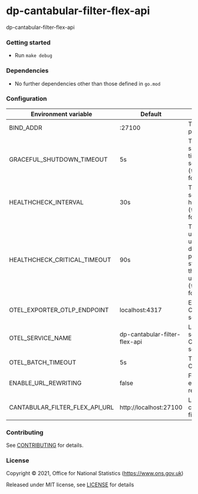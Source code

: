 # dp-cantabular-filter-flex-api

dp-cantabular-filter-flex-api

### Getting started

* Run `make debug`

### Dependencies

* No further dependencies other than those defined in `go.mod`

### Configuration

| Environment variable                  | Default                       | Description
| ------------------------------------- | ----------------------------- | -----------
| BIND_ADDR                             | :27100                        | The host and port to bind to
| GRACEFUL_SHUTDOWN_TIMEOUT             | 5s                            | The graceful shutdown timeout in seconds (`time.Duration` format)
| HEALTHCHECK_INTERVAL                  | 30s                           | Time between self-healthchecks (`time.Duration` format)
| HEALTHCHECK_CRITICAL_TIMEOUT          | 90s                           | Time to wait until an unhealthy dependent propagates its state to make this app unhealthy (`time.Duration` format)
| OTEL_EXPORTER_OTLP_ENDPOINT           | localhost:4317                | Endpoint for OpenTelemetry service
| OTEL_SERVICE_NAME                     | dp-cantabular-filter-flex-api | Label of service for OpenTelemetry service
| OTEL_BATCH_TIMEOUT                    | 5s                            | Timeout for OpenTelemetry
| ENABLE_URL_REWRITING                  | false                         | Feature flag to enable URL rewriting
| CANTABULAR_FILTER_FLEX_API_URL        | http://localhost:27100        | Local URL dp-cantabular-filter-flex-api

### Contributing

See [CONTRIBUTING](CONTRIBUTING.md) for details.

### License

Copyright © 2021, Office for National Statistics (https://www.ons.gov.uk)

Released under MIT license, see [LICENSE](LICENSE.md) for details
